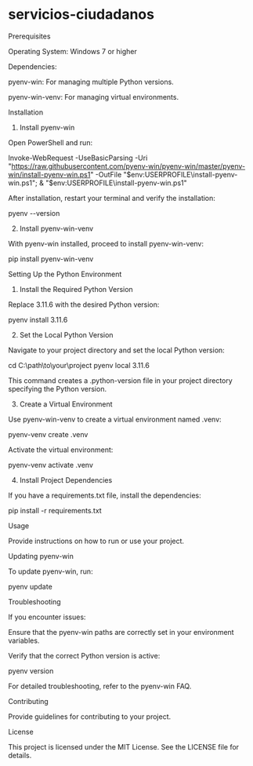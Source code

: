 # servicios-ciudadanos

Prerequisites

Operating System: Windows 7 or higher

Dependencies:

pyenv-win: For managing multiple Python versions.

pyenv-win-venv: For managing virtual environments.

Installation

1. Install pyenv-win

Open PowerShell and run:

Invoke-WebRequest -UseBasicParsing -Uri "https://raw.githubusercontent.com/pyenv-win/pyenv-win/master/pyenv-win/install-pyenv-win.ps1" -OutFile "$env:USERPROFILE\install-pyenv-win.ps1"; & "$env:USERPROFILE\install-pyenv-win.ps1"

After installation, restart your terminal and verify the installation:

pyenv --version

2. Install pyenv-win-venv

With pyenv-win installed, proceed to install pyenv-win-venv:

pip install pyenv-win-venv

Setting Up the Python Environment

1. Install the Required Python Version

Replace 3.11.6 with the desired Python version:

pyenv install 3.11.6

2. Set the Local Python Version

Navigate to your project directory and set the local Python version:

cd C:\path\to\your\project
pyenv local 3.11.6

This command creates a .python-version file in your project directory specifying the Python version.

3. Create a Virtual Environment

Use pyenv-win-venv to create a virtual environment named .venv:

pyenv-venv create .venv

Activate the virtual environment:

pyenv-venv activate .venv

4. Install Project Dependencies

If you have a requirements.txt file, install the dependencies:

pip install -r requirements.txt

Usage

Provide instructions on how to run or use your project.

Updating pyenv-win

To update pyenv-win, run:

pyenv update

Troubleshooting

If you encounter issues:

Ensure that the pyenv-win paths are correctly set in your environment variables.

Verify that the correct Python version is active:

pyenv version

For detailed troubleshooting, refer to the pyenv-win FAQ.

Contributing

Provide guidelines for contributing to your project.

License

This project is licensed under the MIT License. See the LICENSE file for details.

